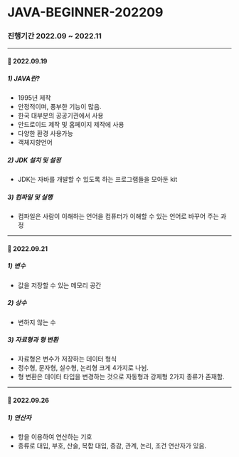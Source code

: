 # JAVA-BEGINNER-202209

### 진행기간 2022.09 ~ 2022.11
___

#### 📅 2022.09.19

##### 1) JAVA란?
  - 1995년 제작
  - 안정적이며, 풍부한 기능이 많음.
  - 한국 대부분의 공공기관에서 사용
  - 안드로이드 제작 및 홈페이지 제작에 사용
  - 다양한 환경 사용가능
  - 객체지향언어

##### 2) JDK 설치 및 설정
  - JDK는 자바를 개발할 수 있도록 하는 프로그램들을 모아둔 kit

##### 3) 컴파일 및 실행
  - 컴파일은 사람이 이해하는 언어을 컴퓨터가 이해할 수 있는 언어로 바꾸어 주는 과정

___

#### 📅 2022.09.21

##### 1) 변수
  - 값을 저장할 수 있는 메모리 공간

##### 2) 상수
  - 변하지 않는 수

##### 3) 자료형과 형 변환
  - 자료형은 변수가 저장하는 데이터 형식
  - 정수형, 문자형, 실수형, 논리형 크게 4가지로 나뉨.
  - 형 변환은 데이터 타입을 변경하는 것으로 자동형과 강제형 2가지 종류가 존재함.

___

#### 📅 2022.09.26

##### 1) 연산자
  - 항을 이용하여 연산하는 기호
  - 종류로 대입, 부호, 산술, 복합 대입, 증감, 관계, 논리, 조건 연산자가 있음.


